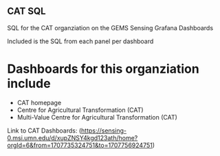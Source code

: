 ## CAT SQL

 SQL for the CAT organziation on the GEMS Sensing Grafana Dashboards

 Included is the SQL from each panel per dashboard


 # Dashboards for this organziation include

 - CAT homepage
 - Centre for Agricultural Transformation (CAT)
 - Multi-Value Centre for Agricultural Transformation (CAT)
    
 Link to CAT Dashboards: (https://sensing-0.msi.umn.edu/d/xupZNSY4kgd123ath/home?orgId=6&from=1707735324751&to=1707756924751)
